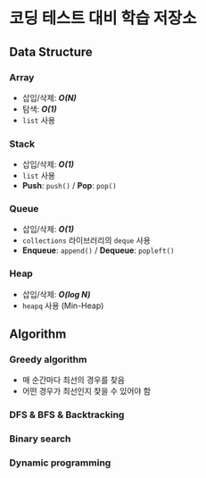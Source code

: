 # 코딩 테스트 대비 학습 저장소

## Data Structure
### Array
- 삽입/삭제: ***O(N)***
- 탐색: ***O(1)***
- `list` 사용
### Stack
- 삽입/삭제: ***O(1)***
- `list` 사용
- **Push**: `push()` / **Pop**: `pop()`
### Queue
- 삽입/삭제: ***O(1)***
- `collections` 라이브러리의 `deque` 사용
- **Enqueue**: `append()` / **Dequeue**: `popleft()`
### Heap
- 삽입/삭제: ***O(log N)***
- `heapq` 사용 (Min-Heap)

## Algorithm
### Greedy algorithm
- 매 순간마다 최선의 경우를 찾음
- 어떤 경우가 최선인지 찾을 수 있어야 함

### DFS & BFS & Backtracking

### Binary search

### Dynamic programming
